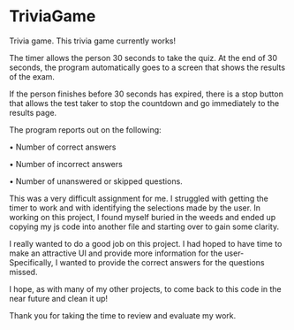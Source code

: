 # TriviaGame
Trivia game.
This trivia game currently works!

The timer allows the person 30 seconds to take the quiz. At the end of 30 seconds, the program automatically goes to a screen that shows the results of the exam.

If the person finishes before 30 seconds has expired, there is a stop button that allows the test taker to stop the countdown and go immediately to the results page.

The program reports out on the following:

•	Number of correct answers

•	Number of incorrect answers

•	Number of unanswered or skipped questions.


This was a very difficult assignment for me. I struggled with getting the timer to work and with identifying the selections made by the user. In working on this project, I found myself buried in the weeds and ended up copying my js code into another file and starting over to gain some clarity. 

I really wanted to do a good job on this project. I had hoped to have time to make an attractive UI  and provide more information for the user-Specifically, I wanted to provide the correct answers for the questions missed.

I hope, as with many of my other projects, to come back to this code in the near future and clean it up!

Thank you for taking the time to review and evaluate my work.

